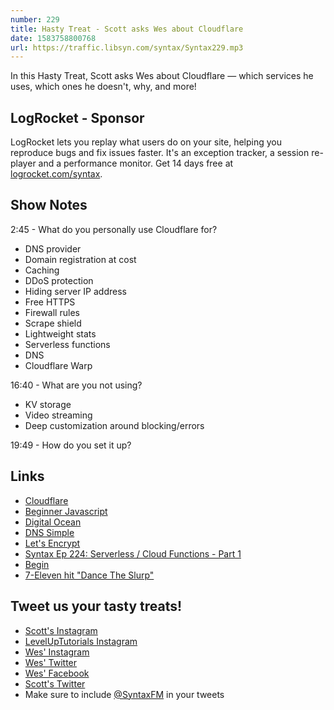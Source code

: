 ```yaml
---
number: 229
title: Hasty Treat - Scott asks Wes about Cloudflare
date: 1583758800768
url: https://traffic.libsyn.com/syntax/Syntax229.mp3
---
```


In this Hasty Treat, Scott asks Wes about Cloudflare — which services he uses, which ones he doesn't, why, and more! 

## LogRocket - Sponsor
LogRocket lets you replay what users do on your site, helping you reproduce bugs and fix issues faster. It's an exception tracker, a session re-player and a performance monitor. Get 14 days free at [logrocket.com/syntax](https://logrocket.com/syntax).

## Show Notes

2:45 - What do you personally use Cloudflare for?

* DNS provider
* Domain registration at cost
* Caching
* DDoS protection
* Hiding server IP address
* Free HTTPS
* Firewall rules
* Scrape shield
* Lightweight stats
* Serverless functions
* DNS
* Cloudflare Warp

16:40 - What are you not using?

* KV storage
* Video streaming
* Deep customization around blocking/errors

19:49 - How do you set it up?

## Links
* [Cloudflare](https://www.cloudflare.com/)
* [Beginner Javascript](https://beginnerjavascript.com/)
* [Digital Ocean](https://www.digitalocean.com/)
* [DNS Simple](https://dnsimple.com/)
* [Let's Encrypt](https://letsencrypt.org/)
* [Syntax Ep 224: Serverless / Cloud Functions - Part 1](https://syntax.fm/show/224/serverless-cloud-functions-part-1)
* [Begin](https://begin.com/)
* [7-Eleven hit "Dance The Slurp"](https://www.youtube.com/watch?v=px1Tn0LTqcs)

## Tweet us your tasty treats!
* [Scott's Instagram](https://www.instagram.com/stolinski/)
* [LevelUpTutorials Instagram](https://www.instagram.com/LevelUpTutorials/)
* [Wes' Instagram](https://www.instagram.com/wesbos/)
* [Wes' Twitter](https://twitter.com/wesbos)
* [Wes' Facebook](https://www.facebook.com/wesbos.developer)
* [Scott's Twitter](https://twitter.com/stolinski)
* Make sure to include [@SyntaxFM](https://twitter.com/SyntaxFM) in your tweets